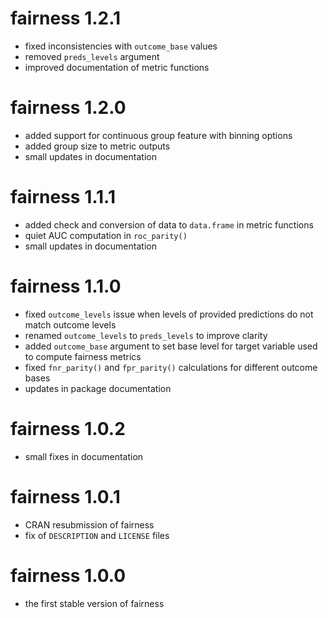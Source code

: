 # fairness 1.2.1
- fixed inconsistencies with `outcome_base` values
- removed `preds_levels` argument
- improved documentation of metric functions

# fairness 1.2.0
- added support for continuous group feature with binning options
- added group size to metric outputs
- small updates in documentation

# fairness 1.1.1
- added check and conversion of data to `data.frame` in metric functions
- quiet AUC computation in `roc_parity()`
- small updates in documentation

# fairness 1.1.0
- fixed `outcome_levels` issue when levels of provided predictions do not match outcome levels
- renamed `outcome_levels` to `preds_levels` to improve clarity
- added `outcome_base` argument to set base level for target variable used to compute fairness metrics
- fixed `fnr_parity()` and `fpr_parity()` calculations for different outcome bases
- updates in package documentation

# fairness 1.0.2
- small fixes in documentation

# fairness 1.0.1
- CRAN resubmission of fairness
- fix of `DESCRIPTION` and `LICENSE` files

# fairness 1.0.0
- the first stable version of fairness
